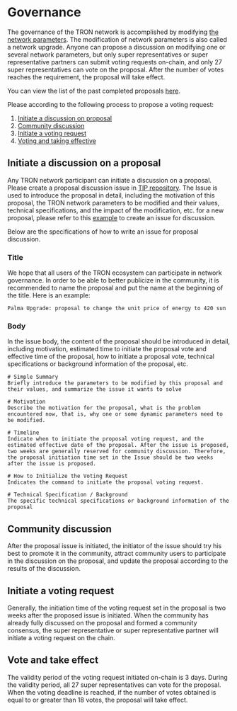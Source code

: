 # Governance

The governance of the TRON network is accomplished by modifying [the network parameters](https://tronscan.org/#/sr/committee). The modification of network parameters is also called a network upgrade. Anyone can propose a discussion on modifying one or several network parameters, but only super representatives or super representative partners can submit voting requests on-chain, and only 27 super representatives can vote on the proposal. After the number of votes reaches the requirement, the proposal will take effect.

You can view the list of the past completed proposals [here](https://github.com/tronprotocol/tips/tree/master/proposal).

Please according to the following process to propose a voting request:

1. [Initiate a discussion on proposal](#initiate-a-discussion-on-a-proposal)
2. [Community discussion](#community-discussion)
3. [Initiate a voting request](#initiate-a-voting-request)
4. [Voting and taking effective](#vote-and-take-effect)

## Initiate a discussion on a proposal
Any TRON network participant can initiate a discussion on a proposal. Please create a proposal discussion issue in [TIP repository](https://github.com/tronprotocol/tips/issues). The Issue is used to introduce the proposal in detail, including the motivation of this proposal, the TRON network parameters to be modified and their values, technical specifications, and the impact of the modification, etc. for a new proposal, please refer to this [example](https://github.com/tronprotocol/tips/issues/232) to create an issue for discussion.

Below are the specifications of how to write an issue for proposal discussion.

### Title
We hope that all users of the TRON ecosystem can participate in network governance. In order to be able to better publicize in the community, it is recommended to name the proposal and put the name at the beginning of the title. Here is an example:

```
Palma Upgrade: proposal to change the unit price of energy to 420 sun
```

### Body
In the issue body, the content of the proposal should be introduced in detail, including motivation, estimated time to initiate the proposal vote and effective time of the proposal, how to initiate a proposal vote, technical specifications or background information of the proposal, etc.

```
# Simple Summary
Briefly introduce the parameters to be modified by this proposal and their values, and summarize the issue it wants to solve

# Motivation
Describe the motivation for the proposal, what is the problem encountered now, that is, why one or some dynamic parameters need to be modified.

# Timeline
Indicate when to initiate the proposal voting request, and the estimated effective date of the proposal. After the issue is proposed, two weeks are generally reserved for community discussion. Therefore, the proposal initiation time set in the Issue should be two weeks after the issue is proposed.

# How to Initialize the Voting Request
Indicates the command to initiate the proposal voting request.

# Technical Specification / Background
The specific technical specifications or background information of the proposal
```

## Community discussion
After the proposal issue is initiated, the initiator of the issue should try his best to promote it in the community, attract community users to participate in the discussion on the proposal, and update the proposal according to the results of the discussion.

## Initiate a voting request
Generally, the initiation time of the voting request set in the proposal is two weeks after the proposed issue is initiated. When the community has already fully discussed on the proposal and formed a community consensus, the super representative or super representative partner will initiate a voting request on the chain.

## Vote and take effect
The validity period of the voting request initiated on-chain is 3 days. During the validity period, all 27 super representatives can vote for the proposal. When the voting deadline is reached, if the number of votes obtained is equal to or greater than 18 votes, the proposal will take effect.

